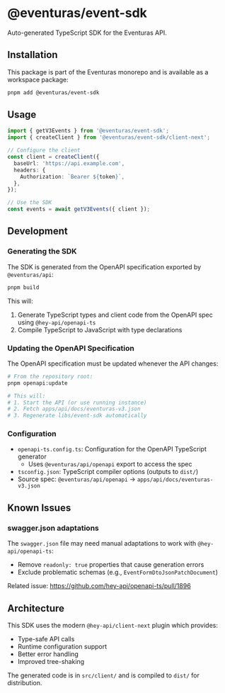 # @eventuras/event-sdk

Auto-generated TypeScript SDK for the Eventuras API.

## Installation

This package is part of the Eventuras monorepo and is available as a workspace package:

```bash
pnpm add @eventuras/event-sdk
```

## Usage

```typescript
import { getV3Events } from '@eventuras/event-sdk';
import { createClient } from '@eventuras/event-sdk/client-next';

// Configure the client
const client = createClient({
  baseUrl: 'https://api.example.com',
  headers: {
    Authorization: `Bearer ${token}`,
  },
});

// Use the SDK
const events = await getV3Events({ client });
```

## Development

### Generating the SDK

The SDK is generated from the OpenAPI specification exported by `@eventuras/api`:

```bash
pnpm build
```

This will:

1. Generate TypeScript types and client code from the OpenAPI spec using `@hey-api/openapi-ts`
2. Compile TypeScript to JavaScript with type declarations

### Updating the OpenAPI Specification

The OpenAPI specification must be updated whenever the API changes:

```bash
# From the repository root:
pnpm openapi:update

# This will:
# 1. Start the API (or use running instance)
# 2. Fetch apps/api/docs/eventuras-v3.json
# 3. Regenerate libs/event-sdk automatically
```

### Configuration

- `openapi-ts.config.ts`: Configuration for the OpenAPI TypeScript generator
  - Uses `@eventuras/api/openapi` export to access the spec
- `tsconfig.json`: TypeScript compiler options (outputs to `dist/`)
- Source spec: `@eventuras/api/openapi` → `apps/api/docs/eventuras-v3.json`

## Known Issues

### swagger.json adaptations

The `swagger.json` file may need manual adaptations to work with `@hey-api/openapi-ts`:

- Remove `readonly: true` properties that cause generation errors
- Exclude problematic schemas (e.g., `EventFormDtoJsonPatchDocument`)

Related issue: <https://github.com/hey-api/openapi-ts/pull/1896>

## Architecture

This SDK uses the modern `@hey-api/client-next` plugin which provides:

- Type-safe API calls
- Runtime configuration support
- Better error handling
- Improved tree-shaking


The generated code is in `src/client/` and is compiled to `dist/` for distribution.
